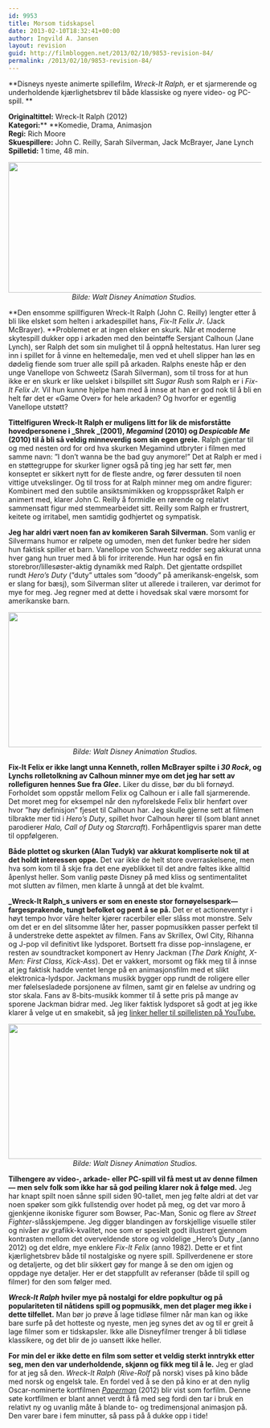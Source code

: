 ```yaml
---
id: 9953
title: Morsom tidskapsel
date: 2013-02-10T18:32:41+00:00
author: Ingvild A. Jansen
layout: revision
guid: http://filmbloggen.net/2013/02/10/9853-revision-84/
permalink: /2013/02/10/9853-revision-84/
---
```

**Disneys nyeste animerte spillefilm, _Wreck-It Ralph,_ er et sjarmerende og underholdende kjærlighetsbrev til både klassiske og nyere video- og PC-spill. **

**<!--more-->**

**Originaltittel:** Wreck-It Ralph (2012)  
**Kategori:**** **Komedie, Drama, Animasjon  
**Regi:** Rich Moore  
**Skuespillere:** John C. Reilly, Sarah Silverman, Jack McBrayer, Jane Lynch  
**Spilletid:** 1 time, 48 min.

<p style="text-align: center">
  <a href="http://filmbloggen.net/?attachment_id=9861" rel="attachment wp-att-9861"><img class="aligncenter size-large wp-image-9861" src="http://filmbloggen.net/wp-content/uploads//2013/02/RALPHBilde2-620x259.jpg" alt="" width="620" height="259" /></a><em>Bilde: Walt Disney Animation Studios. </em>
</p>

**Den ensomme spillfiguren Wreck-It Ralph (John C. Reilly) lengter etter å bli like elsket som helten i arkadespillet hans, _Fix-It Felix Jr_. (Jack McBrayer). **Problemet er at ingen elsker en skurk. Når et moderne skytespill dukker opp i arkaden med den beintøffe Sersjant Calhoun (Jane Lynch), ser Ralph det som sin mulighet til å oppnå heltestatus. Han lurer seg inn i spillet for å vinne en heltemedalje, men ved et uhell slipper han løs en dødelig fiende som truer alle spill på arkaden. Ralphs eneste håp er den unge Vanellope von Schweetz (Sarah Silverman), som til tross for at hun ikke er en skurk er like uelsket i bilspillet sitt _Sugar Rush_ som Ralph er i _Fix-It Felix Jr._ Vil hun kunne hjelpe ham med å innse at han er god nok til å bli en helt før det er &laquo;Game Over&raquo; for hele arkaden? Og hvorfor er egentlig Vanellope utstøtt?

**Tittelfiguren Wreck-It Ralph er muligens litt for lik de misforståtte hovedpersonene i _Shrek _(2001), _Megamind_ (2010) og _Despicable Me_ (2010) til å bli så veldig minneverdig som sin egen greie.** Ralph gjentar til og med nesten ord for ord hva skurken Megamind utbryter i filmen med samme navn: ”I don’t wanna be the bad guy anymore!” Det at Ralph er med i en støttegruppe for skurker ligner også på ting jeg har sett før, men konseptet er sikkert nytt for de fleste andre, og fører dessuten til noen vittige utvekslinger. Og til tross for at Ralph minner meg om andre figurer: Kombinert med den subtile ansiktsmimikken og kroppsspråket Ralph er animert med, klarer John C. Reilly å formidle en rørende og relativt sammensatt figur med stemmearbeidet sitt. Reilly som Ralph er frustrert, keitete og irritabel, men samtidig godhjertet og sympatisk.

**Jeg har aldri vært noen fan av komikeren Sarah Silverman.** Som vanlig er Silvermans humor er rølpete og umoden, men det funker bedre her siden hun faktisk spiller et barn. Vanellope von Schweetz redder seg akkurat unna hver gang hun truer med å bli for irriterende. Hun har også en fin storebror/lillesøster-aktig dynamikk med Ralph. Det gjentatte ordspillet rundt _Hero’s Duty_ (”duty” uttales som ”doody” på amerikansk-engelsk, som er slang for bæsj), som Silverman sliter ut allerede i traileren, var derimot for mye for meg. Jeg regner med at dette i hovedsak skal være morsomt for amerikanske barn.

<p style="text-align: center">
  <a href="http://filmbloggen.net/?attachment_id=9871" rel="attachment wp-att-9871"><img class="aligncenter size-full wp-image-9871" src="http://filmbloggen.net/wp-content/uploads//2013/02/RALPHBilde3.jpg" alt="" width="640" height="268" /></a><em>Bilde: Walt Disney Animation Studios.</em>
</p>

**Fix-It Felix er ikke langt unna Kenneth, rollen McBrayer spilte i _30 Rock_, og Lynchs rolletolkning av Calhoun minner mye om det jeg har sett av rollefiguren hennes Sue fra _Glee_.** Liker du disse, bør du bli fornøyd. Forholdet som oppstår mellom Felix og Calhoun er i alle fall sjarmerende. Det moret meg for eksempel når den nyforelskede Felix blir henført over hvor ”høy definisjon” fjeset til Calhoun har. Jeg skulle gjerne sett at filmen tilbrakte mer tid i _Hero’s Duty_, spillet hvor Calhoun hører til (som blant annet parodierer _Halo, Call of Duty_ og _Starcraft_). Forhåpentligvis sparer man dette til oppfølgeren.

**Både plottet og skurken (Alan Tudyk) var akkurat kompliserte nok til at det holdt interessen oppe.** Det var ikke de helt store overraskelsene, men hva som kom til å skje fra det ene øyeblikket til det andre føltes ikke alltid åpenlyst heller. Som vanlig pøste Disney på med kliss og sentimentalitet mot slutten av filmen, men klarte å unngå at det ble kvalmt.

**_Wreck-It Ralph_s univers er som en eneste stor fornøyelsespark— fargesprakende, tungt befolket og pent å se på.** Det er et actioneventyr i høyt tempo hvor våre helter kjører racerbiler eller slåss mot monstre. Selv om det er en del slitsomme låter her, passer popmusikken passer perfekt til å understreke dette aspektet av filmen. Fans av Skrillex, Owl City, Rihanna og J-pop vil definitivt like lydsporet. Bortsett fra disse pop-innslagene, er resten av soundtracket komponert av Henry Jackman (_The Dark Knight, X-Men: First Class, Kick-Ass_). Det er vakkert, morsomt og fikk meg til å innse at jeg faktisk hadde ventet lenge på en animasjonsfilm med et slikt elektronica-lydspor. Jackmans musikk bygger opp rundt de roligere eller mer følelsesladede porsjonene av filmen, samt gir en følelse av undring og stor skala. Fans av 8-bits-musikk kommer til å sette pris på mange av sporene Jackman bidrar med. Jeg liker faktisk lydsporet så godt at jeg ikke klarer å velge ut en smakebit, så jeg [linker heller til spillelisten på YouTube.](http://www.youtube.com/watch?v=XZTtRfRW94U&list=PLPN2A827RN3ACqy3NvxBfKjxudzq6RS7T)

<p style="text-align: center">
  <a href="http://filmbloggen.net/?attachment_id=9868" rel="attachment wp-att-9868"><img class="aligncenter size-full wp-image-9868" src="http://filmbloggen.net/wp-content/uploads//2013/02/RALPHBilde4.jpg" alt="" width="640" height="268" /></a><em>Bilde: Walt Disney Animation Studios.</em>
</p>

**Tilhengere av video-, arkade- eller PC-spill vil få mest ut av denne filmen— men selv folk som ikke har så god peiling klarer nok å følge med.** Jeg har knapt spilt noen sånne spill siden 90-tallet, men jeg følte aldri at det var noen spøker som gikk fullstendig over hodet på meg, og det var moro å gjenkjenne ikoniske figurer som Bowser, Pac-Man, Sonic og flere av _Street Fighter_-slåsskjempene. Jeg digger blandingen av forskjellige visuelle stiler og nivåer av grafikk-kvalitet, noe som er spesielt godt illustrert gjennom kontrasten mellom det overveldende store og voldelige _Hero’s Duty _(anno 2012) og det eldre, mye enklere _Fix-It Felix_ (anno 1982). Dette er et fint kjærlighetsbrev både til nostalgiske og nyere spill. Spillverdenene er store og detaljerte, og det blir sikkert gøy for mange å se den om igjen og oppdage nye detaljer. Her er det stappfullt av referanser (både til spill og filmer) for den som følger med.

**_Wreck-It Ralph_ hviler mye på nostalgi for eldre popkultur og på populariteten til nåtidens spill og popmusikk, men det plager meg ikke i dette tilfellet.** Man bør jo prøve å lage tidløse filmer når man kan og ikke bare surfe på det hotteste og nyeste, men jeg synes det av og til er greit å lage filmer som er tidskapsler. Ikke alle Disneyfilmer trenger å bli tidløse klassikere, og det blir de jo uansett ikke heller.

**For min del er ikke dette en film som setter et veldig sterkt inntrykk etter seg, men den var underholdende, skjønn og fikk meg til å le.** Jeg er glad for at jeg så den. _Wreck-It Ralph_ (_Rive-Rolf_ på norsk) vises på kino både med norsk og engelsk tale. En fordel ved å se den på kino er at den nylig Oscar-nominerte kortfilmen _[Paperman](http://www.youtube.com/watch?v=mM6cLnscmO8)_ (2012) blir vist som forfilm. Denne søte kortfilmen er blant annet verdt å få med seg fordi den tar i bruk en relativt ny og uvanlig måte å blande to- og tredimensjonal animasjon på. Den varer bare i fem minutter, så pass på å dukke opp i tide!

<div class="video-shortcode">
</div>